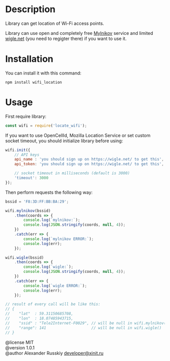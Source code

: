 # Description

Library can get location of Wi-Fi access points.

Library can use open and completely free [Mylnikov](https://www.mylnikov.org/)
service and limited [wigle.net](https://wigle.net/) (you need to regigter there)
if you want to use it.


# Installation

You can install it with this command:

    npm install wifi_location


# Usage

First require library:

```JavaScript
const wifi = require('locate_wifi');
```

If you want to use OpenCellId, Mozilla Location Service or set custom socket
timeout, you should initialize library before using:

```JavaScript
wifi.init({
    // API keys
    api_name : 'you should sign up on https://wigle.net/ to get this',
    api_token: 'you should sign up on https://wigle.net/ to get this',

    // socket timeout in milliseconds (default is 3000)
    'timeout': 3000
});
```


Then perform requests the following way:

```JavaScript
bssid = 'F8:3D:FF:BB:BA:29';

wifi.mylnikov(bssid)
    .then(coords => {
        console.log(`mylnikov:`);
        console.log(JSON.stringify(coords, null, 4));
    })
    .catch(err => {
        console.log(`mylnikov ERROR:`);
        console.log(err);
    });

wifi.wigle(bssid)
    .then(coords => {
        console.log(`wigle:`);
        console.log(JSON.stringify(coords, null, 4));
    })
    .catch(err => {
        console.log(`wigle ERROR:`);
        console.log(err);
    });

// result of every call will be like this:
// {
//    "lat"  : 59.31150685708,
//    "lon"  : 18.07485943715,
//    "ssid" : "Tele2Internet-F0029", // will be null in wifi.mylnikov()
//    "range": 141                    // will be null in wifi.wigle()
// }
```


@license MIT \
@version 1.0.1 \
@author Alexander Russkiy <developer@xinit.ru>

